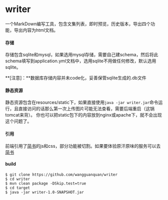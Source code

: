 # writer
一个MarkDown编写工具，包含文集列表，即时预览，历史版本，导出四个功能，导出内容为html文档。

#### 存储
存储包含sqlite和mysql，如果选用mysql存储，需要自己建schema，然后将此schema填写到application.yml文档中，选用sqlite不用做任何修改，默认选用sqlite。

**[注意]：**数据库存储内容并未code化，妥善保管sqlite生成的.db文件

#### 静态资源
静态资源包含在resources/static下，如果直接使用`java -jar writer.jar`命令运行，且直接访问的话那么第一次上传图片可能无法查看，需要后端重启（这锅tomcat来背）。
你也可以把static包下的内容放到nginx或apache下，就不会出现这个问题了。

#### 引用
前端引用了[简书](https://www.jianshu.com)的js和css，部分功能被切割。如果要体验原汗原味的服务可以去[简书](https://www.jianshu.com)

#### build
```
$ git clone https://github.com/wangguanquan/writer
$ cd writer
$ mvn clean package -DSkip.test=true
$ cd target
$ java -jar writer-1.0-SNAPSHOT.jar
```
